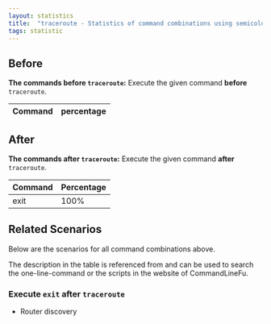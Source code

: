```yaml
---
layout: statistics
title:  "traceroute - Statistics of command combinations using semicolon"
tags: statistic
---
```


## Before

__The commands before `traceroute`:__  Execute the given command __before__ `traceroute`.

| Command | percentage |
|--------|--------|



## After

__The commands after `traceroute`:__ Execute the given command __after__ `traceroute`.

| Command | Percentage | 
|-------|--------|
| exit | 100% |



## Related Scenarios

Below are the scenarios for all command combinations above.

The description in the table is referenced from and can be used to search the one-line-command or the scripts in the website of CommandLineFu.




### Execute `exit` after `traceroute`

- Router discovery

            
